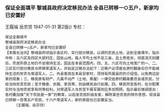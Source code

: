### 保证全面填平  黎城县政府决定移民办法  全县已转移一○五户，新家均已安置好
王履端  岳宗贷
1947-01-31
第2版()
专栏：

    保证全面填平
    黎城县政府决定移民办法
    全县已转移一○五户，新家均已安置好
    【本报长治讯】黎城县府顷指示各区村，实行部分移民，以调剂农民土地，达到全面填平。指示中称：五六区及四区大部村庄，因处山地，每人平均土地不足三亩，且土质低劣，彻底消灭封建后，农民所获土地仍不足维持生活，因此在本县范围内，四、五、六区可向土地宽广的一、二、三区实行部分移民与转移荣退军人。并拟定迁移办法如下：迁移户必须是在原村翻身后仍不能维持生活的贫农与荣退军人，二、外县客民在本县安家时，须持有所属县府的介绍信，以免两边安家的现象；三、移民原有财产，凡属不动产（土地、房屋）一律交给原村翻身委员会或农民，分给当地贫苦农民；至于粮食、衣服、家具等，则由移民自行处理。四、移民所至各村，在分配果实时与当地农民享有同等权利。对荣退军人与贫苦干属军属则应多加照顾。指示最后强调提出：各村要加强“天下农民是一家”的教育，以启发农民阶级友爱，解除某些农民的排外思想。现该县已转移一百零五户农民，十六户荣退军人，新的家庭也已安置妥当。
        （王履端、岳宗贷）
